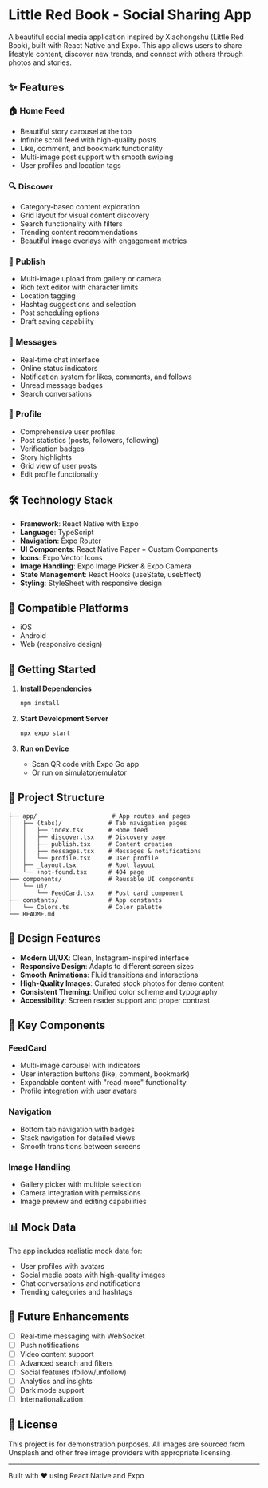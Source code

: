# Little Red Book - Social Sharing App

A beautiful social media application inspired by Xiaohongshu (Little Red Book), built with React Native and Expo. This app allows users to share lifestyle content, discover new trends, and connect with others through photos and stories.

## ✨ Features

### 🏠 Home Feed
- Beautiful story carousel at the top
- Infinite scroll feed with high-quality posts
- Like, comment, and bookmark functionality
- Multi-image post support with smooth swiping
- User profiles and location tags

### 🔍 Discover
- Category-based content exploration
- Grid layout for visual content discovery
- Search functionality with filters
- Trending content recommendations
- Beautiful image overlays with engagement metrics

### 📝 Publish
- Multi-image upload from gallery or camera
- Rich text editor with character limits
- Location tagging
- Hashtag suggestions and selection
- Post scheduling options
- Draft saving capability

### 💬 Messages
- Real-time chat interface
- Online status indicators
- Notification system for likes, comments, and follows
- Unread message badges
- Search conversations

### 👤 Profile
- Comprehensive user profiles
- Post statistics (posts, followers, following)
- Verification badges
- Story highlights
- Grid view of user posts
- Edit profile functionality

## 🛠️ Technology Stack

- **Framework**: React Native with Expo
- **Language**: TypeScript
- **Navigation**: Expo Router
- **UI Components**: React Native Paper + Custom Components
- **Icons**: Expo Vector Icons
- **Image Handling**: Expo Image Picker & Expo Camera
- **State Management**: React Hooks (useState, useEffect)
- **Styling**: StyleSheet with responsive design

## 📱 Compatible Platforms

- iOS
- Android
- Web (responsive design)

## 🚀 Getting Started

1. **Install Dependencies**
   ```bash
   npm install
   ```

2. **Start Development Server**
   ```bash
   npx expo start
   ```

3. **Run on Device**
   - Scan QR code with Expo Go app
   - Or run on simulator/emulator

## 📁 Project Structure

```
├── app/                     # App routes and pages
│   ├── (tabs)/             # Tab navigation pages
│   │   ├── index.tsx       # Home feed
│   │   ├── discover.tsx    # Discovery page
│   │   ├── publish.tsx     # Content creation
│   │   ├── messages.tsx    # Messages & notifications
│   │   └── profile.tsx     # User profile
│   ├── _layout.tsx         # Root layout
│   └── +not-found.tsx      # 404 page
├── components/             # Reusable UI components
│   └── ui/
│       └── FeedCard.tsx    # Post card component
├── constants/              # App constants
│   └── Colors.ts           # Color palette
└── README.md
```

## 🎨 Design Features

- **Modern UI/UX**: Clean, Instagram-inspired interface
- **Responsive Design**: Adapts to different screen sizes
- **Smooth Animations**: Fluid transitions and interactions
- **High-Quality Images**: Curated stock photos for demo content
- **Consistent Theming**: Unified color scheme and typography
- **Accessibility**: Screen reader support and proper contrast

## 🔧 Key Components

### FeedCard
- Multi-image carousel with indicators
- User interaction buttons (like, comment, bookmark)
- Expandable content with "read more" functionality
- Profile integration with user avatars

### Navigation
- Bottom tab navigation with badges
- Stack navigation for detailed views
- Smooth transitions between screens

### Image Handling
- Gallery picker with multiple selection
- Camera integration with permissions
- Image preview and editing capabilities

## 📊 Mock Data

The app includes realistic mock data for:
- User profiles with avatars
- Social media posts with high-quality images
- Chat conversations and notifications
- Trending categories and hashtags

## 🎯 Future Enhancements

- [ ] Real-time messaging with WebSocket
- [ ] Push notifications
- [ ] Video content support
- [ ] Advanced search and filters
- [ ] Social features (follow/unfollow)
- [ ] Analytics and insights
- [ ] Dark mode support
- [ ] Internationalization

## 📄 License

This project is for demonstration purposes. All images are sourced from Unsplash and other free image providers with appropriate licensing.

---

Built with ❤️ using React Native and Expo